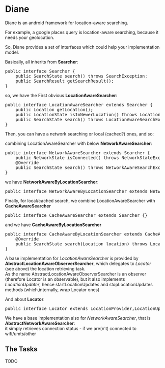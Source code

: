 # Diane

Diane is an android framework for location-aware searching.

For example, a google places query is location-aware searching, because it needs your geolocation.

So, Diane provides a set of interfaces which could help your implementation model.

Basically, all inherits from __Searcher__:
  
<pre>
public interface Searcher<SearchState,SearchResult> {
	public SearchState search() throws SearchException;
	public SearchResult getSearchResult();
}
</pre>

so, we have the First obvious __LocationAwareSearcher__:

<pre>
public interface LocationAwareSearcher<SearchState, SearchResult, LocationState> extends Searcher<SearchState,SearchResult> {
	public Location getLocation();
	public LocationState isInNewerLocation() throws LocationNotNewerStateException, LocationStateException;
	public SearchState search() throws LocationAwareSearchException, SearchException;
}
</pre> 
  

Then, you can have a network searching or local (cached?) ones, and so:

combining LocationAwareSearcher with below __NetworkAwareSearcher__:

<pre>
public interface NetworkAwareSearcher<SearchState, SearchResult, NetworkState> extends Searcher<SearchState,SearchResult> {
	public NetworkState isConnected() throws NetworkStateException;
	@Override
	public SearchState search() throws NetworkAwareSearchException, SearchException;
}
</pre>

we have __NetworkAwareByLocationSearcher__:

<pre>
public interface NetworkAwareByLocationSearcher<SearchState, SearchResult, NetworkState> extends NetworkAwareSearcher<SearchState, SearchResult, NetworkState>, ByLocationSearcher<SearchState, SearchResult> {}
</pre>

Finally, for local/cached search, we combine LocationAwareSearcher with __CacheAwareSearcher__

<pre>
public interface CacheAwareSearcher<SearchState, SearchResult> extends Searcher<SearchState, SearchResult> {}
</pre>

and we have __CacheAwareByLocationSearcher__

<pre>
public interface CacheAwareByLocationSearcher<SearchState, SearchResult> extends CacheAwareSearcher<SearchState, SearchResult>,	ByLocationSearcher<SearchState, SearchResult> {
	@Override
	public SearchState search(Location location) throws LocationNullException;			
}
</pre>

  
    
A base implementation for _LocationAwareSearcher_ is provided by __AbstractLocationAwareObserverSearcher__, which delegates to _Locator_ (see above) the location retrieving task.  
As the name AbstractLocationAwareObserverSearcher is an observer (therefore Locator is an observable), but it also implements _LocationUpdater_, hence startLocationUpdates and stopLocationUpdates methods (which,internally, wrap Locator ones)

And about __Locator__:

<pre>
public interface Locator extends LocationProvider,LocationUpdater,LocationObservable{}
</pre> 
  
  
We have a base implementation also for _NetworkAwareSearcher_, that is __AbstractNetworkAwareSearcher__:  
it simply retrieves connection status - if we are(n't) connected to wifi/umts/other
  
  
  
## The Tasks

TODO
